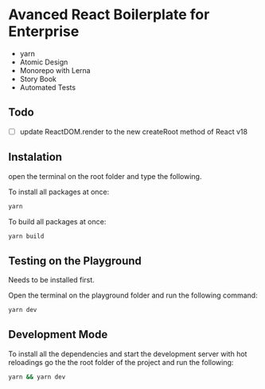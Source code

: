 # Avanced React Boilerplate for Enterprise

- yarn
- Atomic Design
- Monorepo with Lerna
- Story Book
- Automated Tests

## Todo

- [ ] update ReactDOM.render to the new createRoot method of React v18

## Instalation

open the terminal on the root folder and type the following.

To install all packages at once:

```sh
yarn
```

To build all packages at once:

```sh
yarn build
```

## Testing on the Playground

Needs to be installed first.

Open the terminal on the playground folder and run the following command:

```sh
yarn dev
```

## Development Mode

To install all the dependencies and start the development server with hot reloadings go the the root folder of the project and run the following:

```sh
yarn && yarn dev
```
